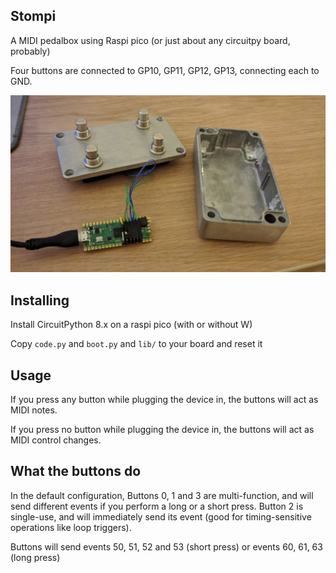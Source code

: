 ## Stompi

A MIDI pedalbox using Raspi pico (or just about any circuitpy board, probably)

Four buttons are connected to GP10, GP11, GP12, GP13, connecting each to GND.

![A very simple little stomp box](stompi.jpg)

## Installing
Install CircuitPython 8.x on a raspi pico (with or without W)

Copy `code.py` and `boot.py` and `lib/` to your board and reset it

## Usage


If you press any button while plugging the device in, the buttons will act as MIDI notes.

If you press no button while plugging the device in, the buttons will act as MIDI control changes.


## What the buttons do

In the default configuration, Buttons 0, 1 and 3 are multi-function, and will send different events if you perform a long or a short press. Button 2 is single-use, and will immediately send its event (good for timing-sensitive operations like loop triggers).

Buttons will send events 50, 51, 52 and 53 (short press) or events 60, 61, 63 (long press)

